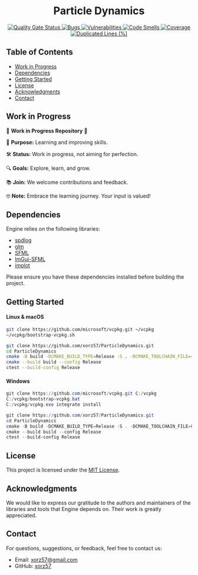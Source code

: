 <h1 align="center">Particle Dynamics</h1>

<div align="center">
    <a href="https://sonarcloud.io/summary/new_code?id=xorz57_ParticleDynamics">
        <img src="https://sonarcloud.io/api/project_badges/measure?project=xorz57_ParticleDynamics&metric=alert_status" alt="Quality Gate Status">
    </a>
    <a href="https://sonarcloud.io/summary/new_code?id=xorz57_ParticleDynamics">
        <img src="https://sonarcloud.io/api/project_badges/measure?project=xorz57_ParticleDynamics&metric=bugs" alt="Bugs">
    </a>
    <a href="https://sonarcloud.io/summary/new_code?id=xorz57_ParticleDynamics">
        <img src="https://sonarcloud.io/api/project_badges/measure?project=xorz57_ParticleDynamics&metric=vulnerabilities" alt="Vulnerabilities">
    </a>
    <a href="https://sonarcloud.io/summary/new_code?id=xorz57_ParticleDynamics">
        <img src="https://sonarcloud.io/api/project_badges/measure?project=xorz57_ParticleDynamics&metric=code_smells" alt="Code Smells">
    </a>
    <a href="https://sonarcloud.io/summary/new_code?id=xorz57_ParticleDynamics">
        <img src="https://sonarcloud.io/api/project_badges/measure?project=xorz57_ParticleDynamics&metric=coverage" alt="Coverage">
    </a>
    <a href="https://sonarcloud.io/summary/new_code?id=xorz57_ParticleDynamics">
        <img src="https://sonarcloud.io/api/project_badges/measure?project=xorz57_ParticleDynamics&metric=duplicated_lines_density" alt="Duplicated Lines (%)">
    </a>
</div>

## Table of Contents

- [Work in Progress](#work-in-progress)
- [Dependencies](#dependencies)
- [Getting Started](#getting-started)
- [License](#license)
- [Acknowledgments](#acknowledgments)
- [Contact](#contact)

## Work in Progress

🚧 **Work in Progress Repository** 🚧

📘 **Purpose:** Learning and improving skills.

🛠️ **Status:** Work in progress, not aiming for perfection.

🔍 **Goals:** Explore, learn, and grow.

📚 **Join:** We welcome contributions and feedback.

🤓 **Note:** Embrace the learning journey. Your input is valued!

## Dependencies

Engine relies on the following libraries:

- [spdlog](https://github.com/gabime/spdlog)
- [glm](https://github.com/g-truc/glm)
- [SFML](https://github.com/SFML/SFML)
- [ImGui-SFML](https://github.com/SFML/imgui-sfml)
- [implot](https://github.com/epezent/implot)

Please ensure you have these dependencies installed before building the project.

## Getting Started

#### Linux & macOS

```bash
git clone https://github.com/microsoft/vcpkg.git ~/vcpkg
~/vcpkg/bootstrap-vcpkg.sh

git clone https://github.com/xorz57/ParticleDynamics.git
cd ParticleDynamics
cmake -B build -DCMAKE_BUILD_TYPE=Release -S . -DCMAKE_TOOLCHAIN_FILE=~/vcpkg/scripts/buildsystems/vcpkg.cmake
cmake --build build --config Release
ctest --build-config Release
```

#### Windows

```powershell
git clone https://github.com/microsoft/vcpkg.git C:/vcpkg
C:/vcpkg/bootstrap-vcpkg.bat
C:/vcpkg/vcpkg.exe integrate install

git clone https://github.com/xorz57/ParticleDynamics.git
cd ParticleDynamics
cmake -B build -DCMAKE_BUILD_TYPE=Release -S . -DCMAKE_TOOLCHAIN_FILE=C:/vcpkg/scripts/buildsystems/vcpkg.cmake
cmake --build build --config Release
ctest --build-config Release
```

## License

This project is licensed under the [MIT License](LICENSE).

## Acknowledgments

We would like to express our gratitude to the authors and maintainers of the libraries and tools that Engine depends on. Their work is greatly appreciated.

## Contact

For questions, suggestions, or feedback, feel free to contact us:

- Email: [xorz57@gmail.com](mailto:xorz57@gmail.com)
- GitHub: [xorz57](https://github.com/xorz57)
